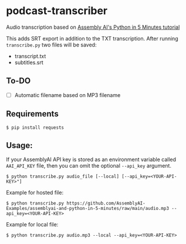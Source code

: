 # podcast-transcriber
Audio transcription based on [Assembly AI's Python in 5 Minutes tutorial](https://github.com/AssemblyAI-Examples/assemblyai-and-python-in-5-minutes)

This adds SRT export in addition to the TXT transcription.  After running `transcribe.py` two files will be saved:
* transcript.txt
* subtitles.srt

## To-DO
- [ ] Automatic filename based on MP3 filename

## Requirements

```console
$ pip install requests
```

## Usage:

If your AssemblyAI API key is stored as an environment variable called `AAI_API_KEY` file, then you can omit the optional `--api_key` argument.

```console
$ python transcribe.py audio_file [--local] [--api_key=<YOUR-API-KEY>"]
```

Example for hosted file:

```console
$ python transcribe.py https://github.com/AssemblyAI-Examples/assemblyai-and-python-in-5-minutes/raw/main/audio.mp3 --api_key=<YOUR-API-KEY>
```

Example for local file:

```console
$ python transcribe.py audio.mp3 --local --api_key=<YOUR-API-KEY>